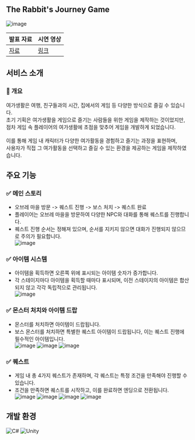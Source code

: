 ## The Rabbit's Journey Game
![image](https://github.com/user-attachments/assets/a4cd3c66-bca5-4efc-89dd-5ad5f99140eb)

|발표 자료|시연 영상|
|---|---|
|[자료](https://github.com/user-attachments/files/19272353/3._2019081025_._The.Rabbit.s.Journey_.pptx)|[링크](https://youtu.be/pSKh4qiiEGE)|

## 서비스 소개
### 🚀 개요
여가생활은 여행, 친구들과의 시간, 집에서의 게임 등 다양한 방식으로 즐길 수 있습니다. <br>
초기 기획은 여가생활을 게임으로 즐기는 사람들을 위한 게임을 제작하는 것이었지만, <br>
점차 게임 속 플레이어의 여가생활에 초점을 맞추어 게임을 개발하게 되었습니다. <br>
<br>
이를 통해 게임 내 캐릭터가 다양한 여가활동을 경험하고 즐기는 과정을 표현하며, <br>
사용자가 직접 그 여가활동을 선택하고 즐길 수 있는 환경을 제공하는 게임을 제작하였습니다. <br>

## 주요 기능 <br>
### ✅ 메인 스토리 <br>
- 오브레 마을 방문 -> 퀘스트 진행 -> 보스 처치 -> 퀘스트 완료 <br>
- 플레이어는 오브레 마을을 방문하여 다양한 NPC와 대화를 통해 퀘스트를 진행합니다. <br>
- 퀘스트 진행 순서는 정해져 있으며, 순서를 지키지 않으면 대화가 진행되지 않으므로 주의가 필요합니다. <br>
![image](https://github.com/user-attachments/assets/b93e5c10-d62f-4efb-8dbc-2e32b64190a1)

### ✅ 아이템 시스템 <br> 
- 아이템을 획득하면 오른쪽 위에 표시되는 아이템 숫자가 증가합니다. <br>
- 각 스테이지마다 아이템을 획득할 때마다 표시되며, 이전 스테이지의 아이템은 합산되지 않고 각각 독립적으로 관리됩니다. <br>
![image](https://github.com/user-attachments/assets/708b7dd5-6665-4f4a-bdf6-8e62d3fb1c40)

### ✅ 몬스터 처치와 아이템 드랍 <br>
- 몬스터를 처치하면 아이템이 드랍됩니다. <br>
- 보스 몬스터를 처치하면 특별한 퀘스트 아이템이 드랍됩니다, 이는 퀘스트 진행에 필수적인 아이템입니다. <br>
![image](https://github.com/user-attachments/assets/0fe163ce-d257-4a4a-9733-eb73ba7307b3)
![image](https://github.com/user-attachments/assets/a44afc9b-7eb5-4ee0-ad9a-119cd7d1ca11)
![image](https://github.com/user-attachments/assets/318229d9-b748-43b8-b0d9-89c86577c76c)

### ✅ 퀘스트 <br>
- 게임 내 총 4가지 퀘스트가 존재하며, 각 퀘스트는 특정 조건을 만족해야 진행할 수 있습니다. <br>
- 조건을 만족하면 퀘스트를 시작하고, 이를 완료하면 엔딩으로 전환됩니다. <br>
![image](https://github.com/user-attachments/assets/40ca93bc-9b82-4c51-affa-64baa8eba13d)
![image](https://github.com/user-attachments/assets/16f9f39a-1753-4b4d-a4ce-ebb73d8f1e96)
![image](https://github.com/user-attachments/assets/fcb5eabd-d37b-44ea-b028-f141e3b0cc94)
![image](https://github.com/user-attachments/assets/5cc10181-3749-4dd7-ac77-131cba99c8ab)

## 개발 환경
![C#](https://img.shields.io/badge/c%23-%23239120.svg?style=for-the-badge&logo=csharp&logoColor=white)
![Unity](https://img.shields.io/badge/unity-%23000000.svg?style=for-the-badge&logo=unity&logoColor=white)
